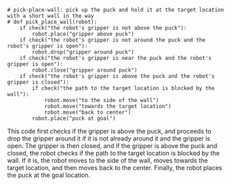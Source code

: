 ```
# pick-place-wall: pick up the puck and hold it at the target location with a short wall in the way
# def pick_place_wall(robot):
    if check("the robot's gripper is not above the puck"):
        robot.place("gripper above puck")
    if check("the robot's gripper is not around the puck and the robot's gripper is open"):
        robot.drop("gripper around puck")
    if check("the robot's gripper is near the puck and the robot's gripper is open"):
        robot.close("gripper around puck")
    if check("the robot's gripper is above the puck and the robot's gripper is closed"):
        if check("the path to the target location is blocked by the wall"):
            robot.move("to the side of the wall")
            robot.move("towards the target location")
            robot.move("back to center")
        robot.place("puck at goal")
``` 

This code first checks if the gripper is above the puck, and proceeds to drop the gripper around it if it is not already around it and the gripper is open. The gripper is then closed, and if the gripper is above the puck and closed, the robot checks if the path to the target location is blocked by the wall. If it is, the robot moves to the side of the wall, moves towards the target location, and then moves back to the center. Finally, the robot places the puck at the goal location.